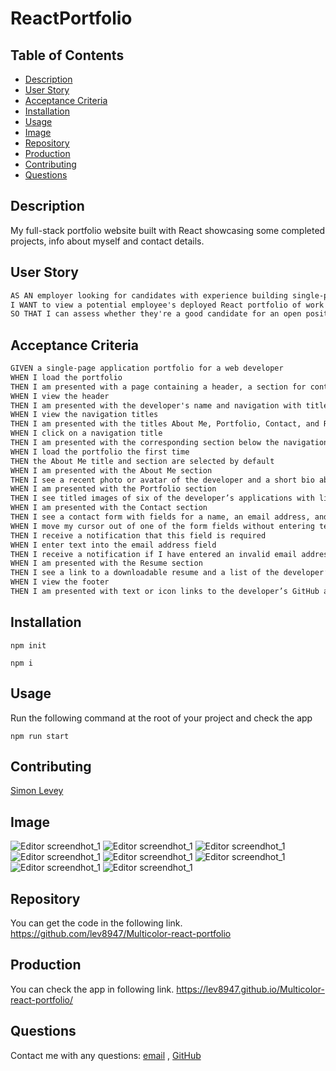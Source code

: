 # ReactPortfolio
## Table of Contents

- [Description](#description)
- [User Story](#user-story)
- [Acceptance Criteria](#acceptance-criteria)
- [Installation](#installation)
- [Usage](#usage)
- [Image](#image)
- [Repository](#repository)
- [Production](#production)
- [Contributing](#contributing)
- [Questions](#questions)

## Description

My full-stack portfolio website built with React showcasing some completed projects, info about myself and contact details.

## User Story

```md
AS AN employer looking for candidates with experience building single-page applications
I WANT to view a potential employee's deployed React portfolio of work samples
SO THAT I can assess whether they're a good candidate for an open position
```

## Acceptance Criteria

```md
GIVEN a single-page application portfolio for a web developer
WHEN I load the portfolio
THEN I am presented with a page containing a header, a section for content, and a footer
WHEN I view the header
THEN I am presented with the developer's name and navigation with titles corresponding to different sections of the portfolio
WHEN I view the navigation titles
THEN I am presented with the titles About Me, Portfolio, Contact, and Resume, and the title corresponding to the current section is highlighted
WHEN I click on a navigation title
THEN I am presented with the corresponding section below the navigation without the page reloading and that title is highlighted
WHEN I load the portfolio the first time
THEN the About Me title and section are selected by default
WHEN I am presented with the About Me section
THEN I see a recent photo or avatar of the developer and a short bio about them
WHEN I am presented with the Portfolio section
THEN I see titled images of six of the developer’s applications with links to both the deployed applications and the corresponding GitHub repositories
WHEN I am presented with the Contact section
THEN I see a contact form with fields for a name, an email address, and a message
WHEN I move my cursor out of one of the form fields without entering text
THEN I receive a notification that this field is required
WHEN I enter text into the email address field
THEN I receive a notification if I have entered an invalid email address
WHEN I am presented with the Resume section
THEN I see a link to a downloadable resume and a list of the developer’s proficiencies
WHEN I view the footer
THEN I am presented with text or icon links to the developer’s GitHub and LinkedIn profiles, and their profile on a third platform (Stack Overflow, Twitter)
```

## Installation

`npm init`

`npm i`

## Usage

Run the following command at the root of your project and check the app

`npm run start`

## Contributing

[Simon Levey](https://github.com/lev8947)

## Image

![Editor screendhot_1](./src/img/LM1.png)
![Editor screendhot_1](./src/img/DM1.png)
![Editor screendhot_1](./src/img/LM2.png)
![Editor screendhot_1](./src/img/DM2.png)
![Editor screendhot_1](./src/img/LM3.png)
![Editor screendhot_1](./src/img/DM3.png)
![Editor screendhot_1](./src/img/LM4.png)
![Editor screendhot_1](./src/img/DM4.png)


## Repository

You can get the code in the following link. https://github.com/lev8947/Multicolor-react-portfolio

## Production

You can check the app in following link. https://lev8947.github.io/Multicolor-react-portfolio/


## Questions

Contact me with any questions: [email](lev_47@hotmail.com) , [GitHub](https://github.com/lev8947)<br />
